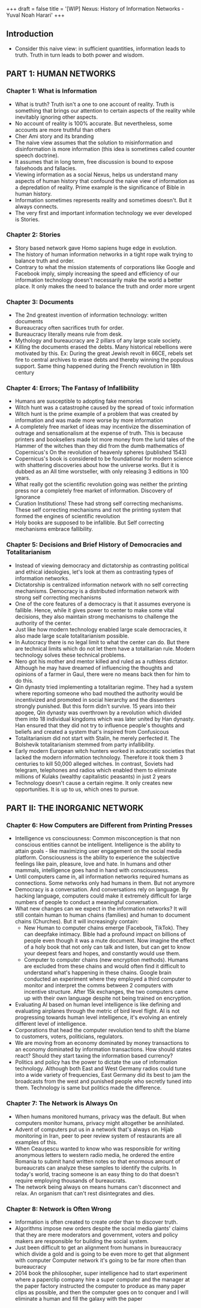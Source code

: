 +++
draft = false
title = '[WIP] Nexus: History of Information Networks - Yuval Noah Harari'
+++

## Introduction
- Consider this naive view: in sufficient quantities, information leads to truth. Truth in turn leads to both power and wisdom. 

## PART 1: HUMAN NETWORKS

### Chapter 1: What is Information
- What is truth? Truth isn't a one to one account of reality. Truth is something that brings our attention to certain aspects of the reality while inevitably ignoring other aspects. 
- No account of reality is 100% accurate. But nevertheless, some accounts are more truthful than others 
- Cher Ami story and its branding
- The naive view assumes that the solution to misinformation and disinformation is more information (this idea is sometimes called counter speech doctrine). 
- It assumes that in long term, free discussion is bound to expose falsehoods and fallacies. 
- Viewing information as a social Nexus, helps us understand many aspects of human history that confound the naive view of information as a depredation of reality. Prime example is the significance of Bible in human history. 
- Information sometimes represents reality and sometimes doesn't. But it always connects. 
- The very first and important information technology we ever developed is Stories. 

### Chapter 2: Stories
- Story based network gave Homo sapiens huge edge in evolution. 
- The history of human information networks in a tight rope walk trying to balance truth and order.
- Contrary to what the mission statements of corporations like Google and Facebook imply, simply increasing the speed and efficiency of our information technology doesn't necessarily make the world a better place. It only makes the need to balance the truth and order more urgent

### Chapter 3: Documents
- The 2nd greatest invention of information technology: written documents
- Bureaucracy often sacrifices truth for order. 
- Bureaucracy literally means rule from desk. 
- Mythology and bureaucracy are 2 pillars of any large scale society. 
- Killing the documents erased the debts. Many historical rebellions were motivated by this. Ex: During the great Jewish revolt in 66CE, rebels set fire to central archives to erase debts and thereby winning the populous support. Same thing happened during the French revolution in 18th century 

### Chapter 4: Errors; The Fantasy of Infallibility 
- Humans are susceptible to adopting fake memories
- Witch hunt was a catastrophe caused by the spread of toxic information
- Witch hunt is the prime example of a problem that was created by information and was made more worse by more information
- A completely free market of ideas may incentivize the dissemination of outrage and sensationalism at the expense of truth. This is because printers and booksellers made lot more money from the lurid tales of the Hammer of the witches than they did from the dumb mathematics of Copernicus's On the revolution of heavenly spheres (published 1543)
- Copernicus's book is considered to be foundational for modern science with shattering discoveries about how the universe works. But it is dubbed as an All time worstseller, with only releasing 3 editions in 100 years. 
- What really got the scientific revolution going was neither the printing press nor a completely free market of information. Discovery of Ignorance 
- Curation Institutions! These had strong self correcting mechanisms. These self correcting mechanisms and not the printing system that formed the engines of scientific revolution
- Holy books are supposed to be infallible. But Self correcting mechanisms embrace fallibility. 

### Chapter 5: Decisions and Brief History of Democracies and Totalitarianism
- Instead of viewing democracy and dictatorship as contrasting political and ethical ideologies, let's look at them as contrasting types of information networks. 
- Dictatorship is centralized information network with no self correcting mechanisms. Democracy is a distributed information network with strong self correcting mechanisms
- One of the core features of a democracy is that it assumes everyone is fallible. Hence, while it gives power to center to make some vital decisions, they also maintain strong mechanisms to challenge the authority of the center. 
- Just like how modern technology enabled large scale democracies, it also made large scale totalitarianism possible. 
- In Autocracy there is no legal limit to what the center can do. But there are technical limits which do not let them have a totalitarian rule. Modern technology solves these technical problems. 
- Nero got his mother and mentor killed and ruled as a ruthless dictator. Although he may have dreamed of influencing the thoughts and opinions of a farmer in Gaul, there were no means back then for him to do this. 
- Qin dynasty tried implementing a totalitarian regime. They had a system where reporting someone who bad mouthed the authority would be incentivized and promoted in social hierarchy and the dissenters strongly punished. But this form didn't survive. 15 years into their apogee, Qin dynasty was overthrown by a revolution which divided them into 18 individual kingdoms which was later united by Han dynasty. Han ensured that they did not try to influence people's thoughts and beliefs and created a system that's inspired from Confusicous
- Totalitarianism did not start with Stalin, he merely perfected it. The Bolshevik totalitarianism stemmed from party infallibility. 
- Early modern European witch hunters worked in autocratic societies that lacked the modern information technology. Therefore it took them 3 centuries to kill 50,000 alleged witches. In contrast, Soviets had telegram, telephones and radios which enabled them to eliminate millions of Kulaks (wealthy capitalistic peasants) in just 2 years
- Technology doesn't cause a certain regime. It only creates new opportunities. It is up to us, which ones to pursue. 

## PART II: THE INORGANIC NETWORK

### Chapter 6: How Computers are Different from Printing Presses
- Intelligence vs consciousness: Common misconception is that non conscious entities cannot be intelligent. Intelligence is the ability to attain goals - like maximizing user engagement on the social media platform. Consciousness is the ability to experience the subjective feelings like pain, pleasure, love and hate. In humans and other mammals, intelligence goes hand in hand with consciousness. 
- Until computers came in, all information networks required humans as connections. Some networks only had humans in them. But not anymore
- Democracy is a conversation. And conversations rely on language. By hacking language, computers could make it extremely difficult for large numbers of people to conduct a meaningful conversation. 
- What new changes can we expect in the information networks? It will still contain human to human chains (families) and human to document chains (Churches). But it will increasingly contain:
  - New Human to computer chains emerge (Facebook, TikTok). They can deepfake intimacy. Bible had a profound impact on billions of people even though it was a mute document. Now imagine the effect of a holy book that not only can talk and listen, but can get to know your deepest fears and hopes, and constantly would use them. 
  - Computer to computer chains (new encryption methods). Humans are excluded from these chains and would often find it difficult to understand what's happening in these chains. Google brain conducted an experiment where they employed a third computer to monitor and interpret the comms between 2 computers with incentive structure. After 15k exchanges, the two computers came up with their own language despite not being trained on encryption. 
- Evaluating AI based on human level intelligence is like defining and evaluating airplanes through the metric of bird level flight. AI is not progressing towards human level intelligence, it's evolving an entirely different level of intelligence. 
- Corporations that head the computer revolution tend to shift the blame to customers, voters, politicians, regulators. 
- We are moving from an economy dominated by money transactions to an economy dominated by information transactions. How should states react? Should they start taxing the information based currency?
- Politics and policy has the power to dictate the use of information technology. Although both East and West Germany radios could tune into a wide variety of frequencies, East Germany did its best to jam the broadcasts from the west and punished people who secretly tuned into them. Technology is same but politics made the difference. 

### Chapter 7: The Network is Always On
- When humans monitored humans, privacy was the default. But when computers monitor humans, privacy might altogether be annihilated. 
- Advent of computers put us in a network that's always on. Hijab monitoring in Iran, peer to peer review system of restaurants are all examples of this. 
- When Ceaușescu wanted to know who was responsible for writing anonymous letters to western radio media, he ordered the entire Romania to submit hand written notes so that enormous amount of bureaucrats can analyze these samples to identify the culprits. In today's world, tracing someone is an easy thing to do that doesn't require employing thousands of bureaucrats. 
- The network being always on means humans can't disconnect and relax. An organism that can't rest disintegrates and dies. 

### Chapter 8: Network is Often Wrong
- Information is often created to create order than to discover truth. 
- Algorithms impose new orders despite the social media giants' claims that they are mere moderators and government, voters and policy makers are responsible for building the social system. 
- Just been difficult to get an alignment from humans in bureaucracy which divide a gold and is going to be even more to get that alignment with computer Computer network it's going to be far more often than bureaucracy
- 2014 book the philosopher, super intelligence had to start experiment where a paperclip company hire a super computer and the manager at the paper factory instructed the computer to produce as many paper clips as possible, and then the computer goes on to conquer and I will eliminate a human and fill the galaxy with the paper 